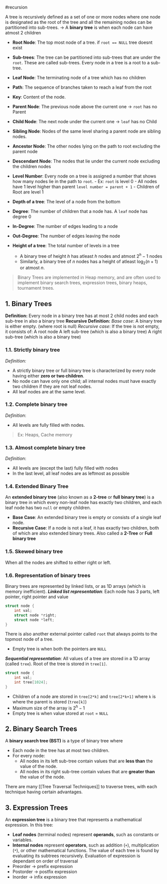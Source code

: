 #recursion

A tree is recursively defined as a set of one or more nodes where one node is designated as the root of the tree and all the remaining nodes can be partitioned into sub-trees.
-> A **binary tree** is when each node can have atmost 2 children
- **Root Node**: The top most node of a tree. if `root == NULL` tree doesnt exist
- **Sub-trees**: The tree can be partitioned into sub-trees that are under the `root`. These are called sub-trees. Every node in a tree is a root to a sub-tree.
- **Leaf Node**: The terminating node of a tree which has no children
- **Path**: The sequence of branches taken to reach a leaf from the root
- **Key**: Content of the node.

- **Parent Node**: The previous node above the current one -> `root` has no Parent
- **Child Node**: The next node under the current one -> `leaf` has no Child
- **Sibling Node**: Nodes of the same level sharing a parent node are sibling nodes.

- **Ancestor Node**: The other nodes lying on the path to root excluding the parent node
- **Descendant Node**: The nodes that lie under the current node excluding the children nodes

- **Level Number**: Every node on a tree is assigned a number that shows how many nodes lie in the path to `root`. 
		- Ex: `root` is level 0
		- All nodes have 1 level higher than parent `level number = parent + 1`
		- Children of Root are level 1
- **Depth of a tree**: The level of a node from the bottom
- **Degree**: The number of children that a node has. A `leaf` node has degree 0
- **In-Degree**: The number of edges leading to a node
- **Out-Degree**: The number of edges leaving the node
- **Height of a tree**: The total number of levels in a tree
	- A binary tree of height $h$ has atleast $h$ nodes and atmost $2^{h} - 1$ nodes
	- Similarly, a binary tree of $n$ nodes has a height of atleast $\log_{2}(n+1)$  or atmost $n$.


> Binary Trees are implemented in Heap memory, and are often used to implement binary search trees, expression trees, binary heaps, tournament trees.

## 1. Binary Trees
**Definition:** Every node in a binary tree has at most 2 child nodes and each sub-tree in also a binary tree
**Recursive Definition:** 
	*Base case*: A binary tree is either empty. (where root is null)
	*Recursive case*: If the tree is not empty, it consists of:
		A root node
		A left sub-tree (which is also a binary tree)
		A right sub-tree (which is also a binary tree)

### 1.1. Strictly binary tree
*Definition:*
- A strictly binary tree or full binary tree is characterized by every node having either **zero or two children**. 
- No node can have only one child; all internal nodes must have exactly two children if they are not leaf nodes. 
- All leaf nodes are at the same level.

### 1.2. Complete binary tree
*Definition*:
- All levels are fully filled with nodes.
> Ex: Heaps, Cache memory

### 1.3. Almost complete binary tree
*Definition*:
- All levels are (except the last) fully filled with nodes
- In the last level, all leaf nodes are as leftmost as possible

### 1.4. Extended Binary Tree
An **extended binary tree** (also known as a **2-tree** or **full binary tree**) is a binary tree in which every non-leaf node has exactly two children, and each leaf node has two `null` or empty children.
- **Base Case**: An extended binary tree is empty or consists of a single leaf node.
- **Recursive Case**: If a node is not a leaf, it has exactly two children, both of which are also extended binary trees.
Also called a **2-Tree** or **Full binary tree**

### 1.5. Skewed binary tree
When all the nodes are shifted to either right or left.

### 1.6. Representation of binary trees
Binary trees are represented by linked lists, or as 1D arrays (which is memory inefficient).
***Linked list representation***: Each node has 3 parts, left pointer, right pointer and value
```c
struct node {
	int val;
	struct node *right;
	struct node *left;
}
```
There is also another external pointer called `root` that always points to the topmost node of a tree. 
- Empty tree is when both the pointers are `NULL`

***Sequential representation***: All values of a tree are stored in a 1D array (called `tree`). Root of the tree is stored in `tree[1]`.
```c
struct node {
	int val;
	int tree[1024];
}
```
- Children of a node are stored in `tree[2*k]` and `tree[2*k+1]` where `k` is where the parent is stored (`tree[k]`)
- Maximum size of the array is $2^{h} - 1$
- Empty tree is when value stored at `root` = `NULL`

## 2. Binary Search Trees
A **binary search tree (BST)** is a type of binary tree where
- Each node in the tree has at most two children.
- For every node:
    - All nodes in its left sub-tree contain values that are **less than** the value of the node.
    - All nodes in its right sub-tree contain values that are **greater than** the value of the node.

There are many [[Tree Traversal Techniques]] to traverse trees, with each technique having certain advantages. 

## 3. Expression Trees
An **expression tree** is a binary tree that represents a mathematical expression. In this tree:
- **Leaf nodes** (terminal nodes) represent **operands**, such as constants or variables.
- **Internal nodes** represent **operators**, such as addition (`+`), multiplication (`*`), or other mathematical functions.
The value of each tree is found by evaluating its subtrees recursively.
Evaluation of expression is dependant on order of traversal
- Preorder -> prefix expression
- Postorder -> postfix expression
- Inorder -> infix expression
